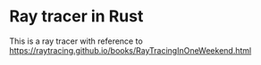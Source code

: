 # Ray tracer in Rust
This is a ray tracer with reference to https://raytracing.github.io/books/RayTracingInOneWeekend.html
